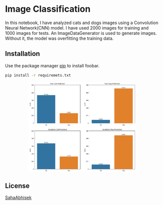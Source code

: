 # Image Classification

In this notebook, I have analyzed cats and dogs images using a Convolution Neural Network(CNN) model. I have used 2000 images for training and 1000 images for tests. An ImageDataGenerator is used to generate images. Without it, the model was overfitting the training data.

## Installation

Use the package manager [pip](https://pip.pypa.io/en/stable/) to install foobar.

```bash
pip install -r requiremets.txt
```
<p align="center">
  <img src="https://github.com/SahaAbhisek/Binary-Image-Classification-using-CNN/blob/main/images/predictions.png" width="350" title="hover text">
</p>

## License
[SahaAbhisek](https://github.com/SahaAbhisek/)
